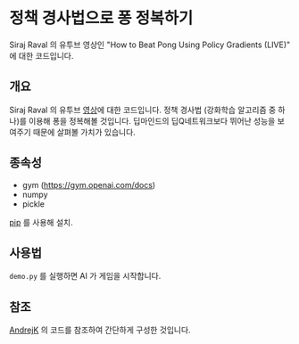 # 정책 경사법으로 퐁 정복하기
Siraj Raval 의 유투브 영상인 "How to Beat Pong Using Policy Gradients (LIVE)" 에 대한 코드입니다.

## 개요

Siraj Raval 의 유투브 [영상](https://www.youtube.com/watch?v=PDbXPBwOavc)에 대한 코드입니다. 정책 경사법 (강화학습 알고리즘 중 하나)를 이용해 퐁을 정복해볼 것입니다. 딥마인드의 딥Q네트워크보다 뛰어난 성능을 보여주기 때문에 살펴볼 가치가 있습니다. 

## 종속성

* gym (https://gym.openai.com/docs)
* numpy 
* pickle

[pip](https://pip.pypa.io/en/stable/installing/) 를 사용해 설치.

## 사용법

`demo.py` 를 실행하면 AI 가 게임을 시작합니다.

## 참조

[AndrejK](https://github.com/karpathy) 의 코드를 참조하여 간단하게 구성한 것입니다.
